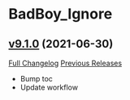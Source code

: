 # BadBoy_Ignore

## [v9.1.0](https://github.com/funkydude/BadBoy_Ignore/tree/v9.1.0) (2021-06-30)
[Full Changelog](https://github.com/funkydude/BadBoy_Ignore/compare/v9.0.2...v9.1.0) [Previous Releases](https://github.com/funkydude/BadBoy_Ignore/releases)

- Bump toc  
- Update workflow  
